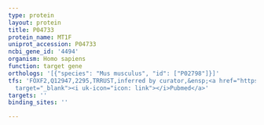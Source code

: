 ```yaml
---
type: protein
layout: protein
title: P04733
protein_name: MT1F
uniprot_accession: P04733
ncbi_gene_id: '4494'
organism: Homo sapiens
function: target gene
orthologs: '[{"species": "Mus musculus", "id": ["P02798"]}]'
tfs: 'FOXF2,Q12947,2295,TRRUST,inferred by curator,&ensp;<a href="https://www.ncbi.nlm.nih.gov/pubmed/?term=29087512%5Buid%5D+OR+19562724%5Buid%5D"
  target="_blank"><i uk-icon="icon: link"></i>Pubmed</a>'
targets: ''
binding_sites: ''

---
```

